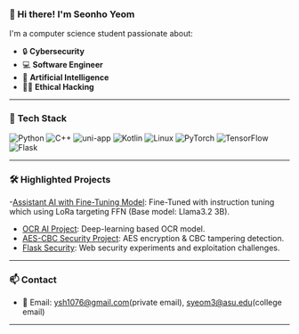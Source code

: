 ### 👋 Hi there! I'm Seonho Yeom  

I'm a computer science student passionate about:
- 🔒 **Cybersecurity**
- 💻 **Software Engineer**
- 🧠 **Artificial Intelligence**
- 🕵️‍♂️ **Ethical Hacking**

---

### 🔧 **Tech Stack**
![Python](https://img.shields.io/badge/Python-3776AB?style=flat&logo=python&logoColor=white)
![C++](https://img.shields.io/badge/C++-00599C?style=flat&logo=cplusplus&logoColor=white)
![uni-app](https://img.shields.io/badge/uni--app-2DCB70?style=flat&logo=uni-app&logoColor=white)
![Kotlin](https://img.shields.io/badge/Kotlin-7F52FF?style=flat&logo=kotlin&logoColor=white)
![Linux](https://img.shields.io/badge/Linux-FCC624?style=flat&logo=linux&logoColor=black)
![PyTorch](https://img.shields.io/badge/PyTorch-EE4C2C?style=flat&logo=pytorch&logoColor=white)
![TensorFlow](https://img.shields.io/badge/TensorFlow-FF6F00?style=flat&logo=tensorflow&logoColor=white)
![Flask](https://img.shields.io/badge/Flask-000000?style=flat&logo=flask&logoColor=white)

---

### 🛠 **Highlighted Projects**
-[Assistant AI with Fine-Tuning Model](#): Fine-Tuned with instruction tuning which using LoRa targeting FFN (Base model: Llama3.2 3B).
- [OCR AI Project](#): Deep-learning based OCR model.
- [AES-CBC Security Project](#): AES encryption & CBC tampering detection.
- [Flask Security](#): Web security experiments and exploitation challenges.

---

### 📫 **Contact**
- 📧 Email: ysh1076@gmail.com(private email), syeom3@asu.edu(college email)

---


